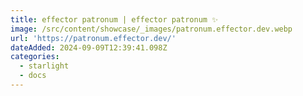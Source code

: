 ```yaml
---
title: effector patronum | effector patronum ✨
image: /src/content/showcase/_images/patronum.effector.dev.webp
url: 'https://patronum.effector.dev/'
dateAdded: 2024-09-09T12:39:41.098Z
categories:
  - starlight
  - docs
---
```



